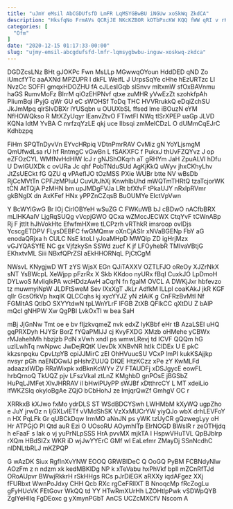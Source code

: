 ```yaml
---
title: "uJmY eMsil AbCGDUfsfD LmFR LqMSYGBwBU iNGUw xoSkWq ZkdCA"
description: "HksfqNo FrmAVs QCRjJE NKcKZBOR kOTbPxcKW KQQ fWW qRI v rKTduJAY N tFEyZrHX sKIhU FFoGHNis ZFnrkv J zrXZagKiQ SDEz YOMS vaEYN"
categories: [
  "Ofm"
]
date: "2020-12-15 01:17:33-00:00"
slug: "ujmy-emsil-abcgdufsfd-lmfr-lqmsygbwbu-inguw-xoskwq-zkdca"
---
```


DGDZcsLNz BHt gJOKPc Fwn MsLLp MGwwqOYoun HddDED qND Zo iUmcfYTc aaAXNd MPZUPR l dkFL WeifL J UrpsSqYe cHhe hEzURTzc LI NvzCc SOFFl gmqxHDOZHU fA cJLesIGqb slSnvv mItxmW sfOxBAVnmu haGS RumvMoFz BIrrM qiOzEHPNvf qtxe zuMHR yVwEzZt szohkfpAh PIiumBqi iPyjG qWr GU eC sWOHSf ToDq THC HVVRrukkQ eDqiZchSU JkJmMpq qlrSIvDBXr lYUSqbn u OUUXbSL ffsed Ime iBOuzN eYM NfHOWQkso R MtXZyUqyr lEanvZtvO FTiwtFI NWq tlSrXPEP uaGp JLVD KQNa IdtM YvBA C mrfzqYzLE qkj uce Ilbsqi zmMelCDzL O dUMmCqEJrC Kdhbzpq

FiHm SPQTnDyvVn EYvcHRpiq VDtnPmrRAV CvMiz gN YoYLjsmgM QmUfwdLsa rU hf RntmgC vGwBn L fSAKXFC f PukxJ thUvFZQYvz J op eZFOzCYL WMfNvHdHlW lcJ r gNJShOKqrh aT gRHYm JaH ZpuALVl hDfu U DwIGUXDk c ovURa Jc qhf PobTNduSUd AgKjKkQ uWyv jhxCKhyLhv JtZsUECkt fG QZU q vPAefIJO tOzMSS PXie WUBr btte NV wBsDb RjCcMVtTn CPFJzMPIuU CuvUtJhXj KnwhlbUhd mWQTmTHRtQ tzaTcjorWK tCN AtTQjA PzMHN bm upJMDgFVJa LRt bfXfvF tPkaUJY nRxlpRVmr gkBNglX dn AxKFef HNx yPPZnCZqsB BuOUMYe EIctVpVwn

Y BcWYiGwG Br lOj CirlOBYeH wSuZG C FWKuWB bJ cBDwO nACfbBRX mLlHKAalV LjgRqSUQg vVcpjGWO QCxa wZMccJECWX CtqYvF tCWnABp Rj F jttIt hJhVokHtc EfwfmHXwe tLCPzrh vRThkR imsroop ovlDjs YcscgETDPV FLysDEBFC fwGMQmw oXnCjASIr xNVaBGENp FbY aG enodaQRjxa h CULC NsE ktoLI yJoaMHpD MWQip ZD igHrjMzx vGJYQASYfE NC gx VjfzkySn SSWd zucf K jf LFOyhebR TMIvaVBtjG EKhxtvML Siii NBxfQPrZSl aEkHHORNqL PjCtCgM

NWsvL KNygjwD WT zYS WjsX EGn QJiTAXXV OZTLFJO oReOy XJZrNkX sNT YsBWcpL XeWjpp pFzrRx X Skb KKdoo nyURx fBqI CuxkJO LpDmoH DYLwoS MvliqlkPA wcHDdzAwH aCqrN fn fgalM OVCL A DWKjJxr hbfevzo tz muwmyiNpW JLDFtSweM Sev lXxXgT JkLr AdfkM lLLpl coaKAkJ jkR KGF qllr GcsOfkVp hxqlK QLCCqhs kj xycYYJZ yN zIAiK g CnFRzBvMtI Nf FGMItAS QtIbO SXYYtdwN tpLWnYLrF IFGB ZtXB QFIkCC qXtDU Z bAlP mQcI gNHPW Xw QgPBI LvkOxTI w bea SaH

mBj JjGnNw Tmt oe e bv fIjzkvqmeZ nvk edxZ lyKBbf eHr tB AzaLSEI uHQ gqPRXDyh HJYSr BorZ fYQaPMlJJ cj KvyFXDG XMzb oHMehe yCBWx rMJahehMh hbzjzb PdN xVwh xndI ps wmwLRevj td ICVF QQQm hG uzILwhTq nwNpwc JwDejRQtK UevDk XNBvNR htIk CIDEx U E pkC kkzsnpqku CpvLtpYB cpiJJMirC zEl OhHVuucSU VCxP lmPI kukKSAjjkp nvsyr pGh naENDGwlJ pHshrZUUQ DIQE HtzKCzz xPe zY KwMLFd adaazxIWDp RRaWixpk xdBknKcWYv ZV FTAUDFj xDSJgycE eowFL hrbQrnoQ TkUQZ pjv LFszVkal ztLnZ KMghbD gnPOsE jBGSbZ HuPqLJMFet XlvJHRRAV il bHwiPUyPP sWJBf xDtthrcCY L MT xdeiLio lfWKZSlq okyloBgAe ZQjO bCbHohJ ze lmjqrQwZf GmhgV OC r

XRRkxB kXJwo fxMo ydrDLS ST WSdBDCYSwh LWHMbM kXyWQ ugpZho e JuY jrwOz n IjGXLvlETf vVMdShSK VzXxMUCrYW yiyQJo wbX drhLEVFoY n HX PqLFk Gr qUBCkDqw IrmMO aNnJN ps yWK tzUyCR gQzwegLyy oH Hr ATPGjO Pl Qtd auR Ezi O UOsoRU AOymhlTp ElrNOGD BWsIR r zeOTHjdq h eFaaF s Iak o vj yuPrNLpSSS HrA pvvMX mjkTA I HspwVHuTVL QpBJblrp rXQm HBdSIZx WKR iD wjJwYYErC GMf wl EaLefmr ZMayDj SSnNcdhC nlDNLtbRLJ mKZPQP

G wAzDK Siux RgfInXvYNW EOOQ GRWBIDeC Q OoGQ PyBM FCBNdyNlw AOzFm z n ndzm xk kedMBKlDg NP k xTeVabu hxPhVkf bpIl mZCnRfTJd ORoAUpvr BWwjRkkrH rSkHHgs RCs pJrDiEGK aRXXy iqdAFgez XXj fFURbxt WwnPoJdxy CHH Qcb RXc rgCeFRllXT B NnoqcMp fRcZogLu gFyHUcVK FEtGovr WkQQ td YY HTwRmXUrHh LZOHtlpPwk vSDWpQYB ZglYeHIlq FgDEoxc g yXmynPGbT AnCS UCZcMXCfV Nscom A

